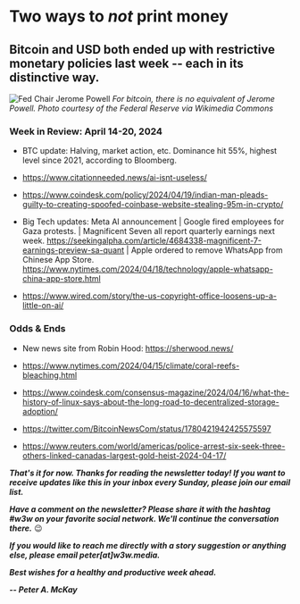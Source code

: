# Two ways to *not* print money
## Bitcoin and USD both ended up with restrictive monetary policies last week -- each in its distinctive way.

![Fed Chair Jerome Powell](https://w3w.news/img/powell-1920.jpg)
*For bitcoin, there is no equivalent of Jerome Powell. Photo courtesy of the Federal Reserve via Wikimedia Commons*

<!--

Lede item. Should run ~450 words. Juxtapose Fed flip-flopping and the halving. A contrast in monetary policies.

https://www.cnn.com/2024/04/16/business/chair-powell-discussion/index.html

https://www.reuters.com/markets/us/feds-powell-jefferson-square-restrictive-policy-with-strong-data-2024-04-16/

-->

### Week in Review: April 14-20, 2024

- BTC update: Halving, market action, etc. <!-- Need links --> Dominance hit 55%, highest level since 2021, according to Bloomberg. <!-- Find link -->

- https://www.citationneeded.news/ai-isnt-useless/

- https://www.coindesk.com/policy/2024/04/19/indian-man-pleads-guilty-to-creating-spoofed-coinbase-website-stealing-95m-in-crypto/

- Big Tech updates: Meta AI announcement | Google fired employees for Gaza protests. | Magnificent Seven all report quarterly earnings next week. https://seekingalpha.com/article/4684338-magnificent-7-earnings-preview-sa-quant | Apple ordered to remove WhatsApp from Chinese App Store. https://www.nytimes.com/2024/04/18/technology/apple-whatsapp-china-app-store.html

- https://www.wired.com/story/the-us-copyright-office-loosens-up-a-little-on-ai/


### Odds & Ends

- New news site from Robin Hood: https://sherwood.news/

- https://www.nytimes.com/2024/04/15/climate/coral-reefs-bleaching.html

- https://www.coindesk.com/consensus-magazine/2024/04/16/what-the-history-of-linux-says-about-the-long-road-to-decentralized-storage-adoption/

- https://twitter.com/BitcoinNewsCom/status/1780421942425575597

- https://www.reuters.com/world/americas/police-arrest-six-seek-three-others-linked-canadas-largest-gold-heist-2024-04-17/

_**That's it for now. Thanks for reading the newsletter today! If you want to receive updates like this in your inbox every Sunday, please join our email list.**_

_**Have a comment on the newsletter? Please share it with the hashtag #w3w on your favorite social network. We'll continue the conversation there.**_ 😉

_**If you would like to reach me directly with a story suggestion or anything else, please email peter[at]w3w.media.**_

_**Best wishes for a healthy and productive week ahead.**_  

_**-- Peter A. McKay**_  

